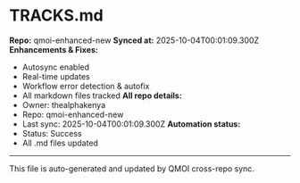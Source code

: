 # TRACKS.md

**Repo:** qmoi-enhanced-new
**Synced at:** 2025-10-04T00:01:09.300Z
**Enhancements & Fixes:**
- Autosync enabled
- Real-time updates
- Workflow error detection & autofix
- All markdown files tracked
**All repo details:**
- Owner: thealphakenya
- Repo: qmoi-enhanced-new
- Last sync: 2025-10-04T00:01:09.300Z
**Automation status:**
- Status: Success
- All .md files updated
---
This file is auto-generated and updated by QMOI cross-repo sync.
